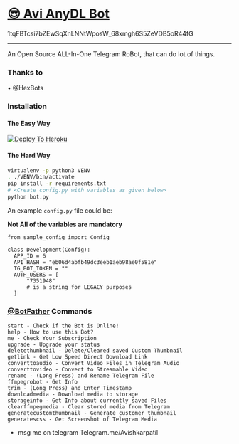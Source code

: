 <p align="center">
<h1><a href="https://telegram.me/AviAnyDLbot">😎 Avi AnyDL Bot</a></h1></p>

1tqFBTcsi7bZEwSqXnLNNtWposW_68xmgh6S5ZeVDB5oR44fG


---

An Open Source ALL-In-One Telegram RoBot, that can do lot of things.

### Thanks to
• @HexBots


### Installation

#### The Easy Way

[![Deploy To Heroku](https://www.herokucdn.com/deploy/button.svg)](https://heroku.com/deploy)

#### The Hard Way

```sh
virtualenv -p python3 VENV
. ./VENV/bin/activate
pip install -r requirements.txt
# <Create config.py with variables as given below>
python bot.py
```

An example `config.py` file could be:

**Not All of the variables are mandatory**

```python3
from sample_config import Config

class Development(Config):
  APP_ID = 6
  API_HASH = "eb06d4abfb49dc3eeb1aeb98ae0f581e"
  TG_BOT_TOKEN = ""
  AUTH_USERS = [
      "7351948"
      # is a string for LEGACY purposes
  ]
```

### [@BotFather](https://telegram.dog/BotFather) Commands

```
start - Check if the Bot is Online!
help - How to use this Bot?
me - Check Your Subscription
upgrade - Upgrade your status
deletethumbnail - Delete/Cleared saved Custom Thumbnail
getlink - Get Low Speed Direct Download Link
converttoaudio - Convert Video Files in Telegram Audio
converttovideo - Convert to Streamable Video
rename - (Long Press) and Rename Telegram File
ffmpegrobot - Get Info
trim - (Long Press) and Enter Timestamp
downloadmedia - Download media to storage
storageinfo - Get Info about currently saved Files
clearffmpegmedia - Clear stored media from Telegram
generatecustomthumbnail - Generate customer thumbnail
generatescss - Get Screenshot of Telegram Media
```

- msg me on telegram Telegram.me/Avishkarpatil
